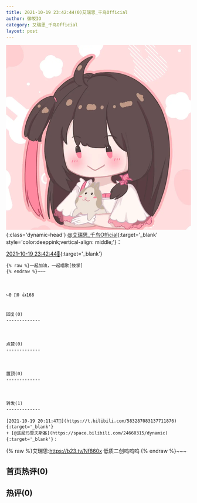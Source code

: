```yaml
---
title: 2021-10-19 23:42:44(0)艾瑞思_千鸟Official
author: 御坂IO
category: 艾瑞思_千鸟Official
layout: post
---
```


![img](/images/7e08840c56f251de28bdf766b647bd5fe9a5d50a.jpg){:class='dynamic-head'}
[@艾瑞思_千鸟Official](https://space.bilibili.com/1090010845/dynamic){:target='_blank' style='color:deeppink;vertical-align: middle;'}：

[2021-10-19 23:42:44🔗](https://t.bilibili.com/583341444532863462){:target='_blank'}

~~~
{% raw %}一起加油，一起唱歌[鼓掌]
{% endraw %}~~~



↪️0 💬0 👍168


回复(0)
-------------



点赞(0)
-------------



置顶(0)
-------------



转发(1)
-------------

[2021-10-19 20:11:47🔗](https://t.bilibili.com/583287083137711876){:target='_blank'}
+ [@这尼玛雪夫斯基](https://space.bilibili.com/24660315/dynamic){:target='_blank'}：
~~~
{% raw %}艾瑞思:https://b23.tv/Nf860x
低质二创呜呜呜
{% endraw %}~~~






首页热评(0)
-------------



热评(0)
-------------



